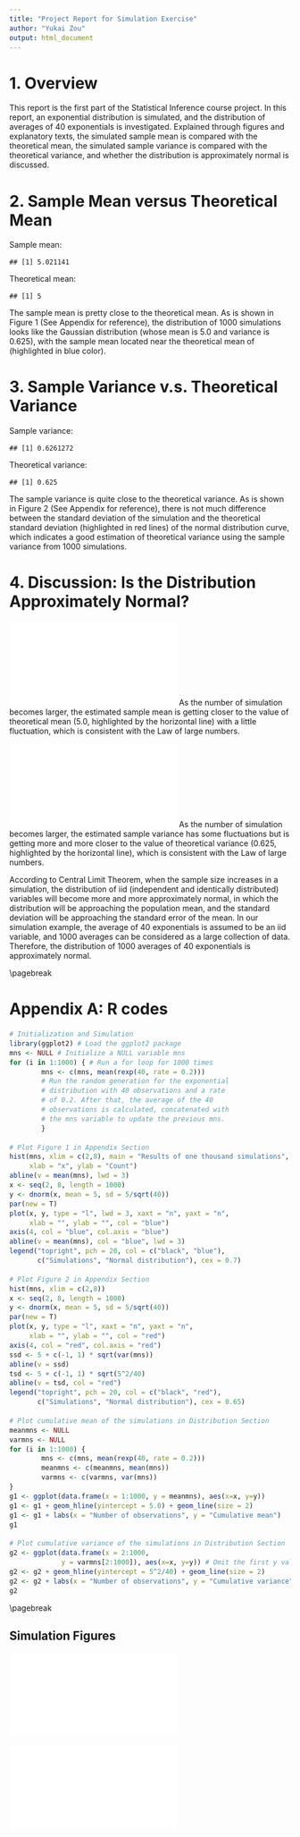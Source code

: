 ```yaml
---
title: "Project Report for Simulation Exercise"
author: "Yukai Zou"
output: html_document
---
```



# 1. Overview
This report is the first part of the Statistical Inference course project. In this report, an exponential distribution is simulated, and the distribution of averages of 40 exponentials is investigated. Explained through figures and explanatory texts, the simulated sample mean is compared with the theoretical mean, the simulated sample variance is compared with the theoretical variance, and whether the distribution is approximately normal is discussed.

# 2. Sample Mean versus Theoretical Mean

Sample mean:

```
## [1] 5.021141
```
Theoretical mean:

```
## [1] 5
```

The sample mean is pretty close to the theoretical mean. As is shown in Figure 1 (See Appendix for reference), the distribution of 1000 simulations looks like the Gaussian distribution (whose mean is 5.0 and variance is 0.625), with the sample mean located near the theoretical mean of (highlighted in blue color).

# 3. Sample Variance v.s. Theoretical Variance

Sample variance:

```
## [1] 0.6261272
```
Theoretical variance:

```
## [1] 0.625
```

The sample variance is quite close to the theoretical variance. As is shown in Figure 2 (See Appendix for reference), there is not much difference between the standard deviation of the simulation and the theoretical standard deviation (highlighted in red lines) of the normal distribution curve, which indicates a good estimation of theoretical variance using the sample variance from 1000 simulations.

# 4. Discussion: Is the Distribution Approximately Normal?

![plot of chunk unnamed-chunk-5](figure/unnamed-chunk-5-1.pdf) 
As the number of simulation becomes larger, the estimated sample mean is getting closer to the value of theoretical mean (5.0, highlighted by the horizontal line) with a little fluctuation, which is consistent with the Law of large numbers.

![plot of chunk unnamed-chunk-6](figure/unnamed-chunk-6-1.pdf) 
As the number of simulation becomes larger, the estimated sample variance has some fluctuations but is getting more and more closer to the value of theoretical variance (0.625, highlighted by the horizontal line), which is consistent with the Law of large numbers.

According to Central Limit Theorem, when the sample size increases in a simulation, the distribution of iid (independent and identically distributed) variables will become more and more approximately normal, in which the distribution will be approaching the population mean, and the standard deviation will be approaching the standard error of the mean. In our simulation example, the average of 40 exponentials is assumed to be an iid variable, and 1000 averages can be considered as a large collection of data. Therefore, the distribution of 1000 averages of 40 exponentials is approximately normal.

\pagebreak

# Appendix A: R codes


```r
# Initialization and Simulation
library(ggplot2) # Load the ggplot2 package
mns <- NULL # Initialize a NULL variable mns
for (i in 1:1000) { # Run a for loop for 1000 times
        mns <- c(mns, mean(rexp(40, rate = 0.2)))
        # Run the random generation for the exponential
        # distribution with 40 observations and a rate
        # of 0.2. After that, the average of the 40
        # observations is calculated, concatenated with
        # the mns variable to update the previous mns.
        }

# Plot Figure 1 in Appendix Section
hist(mns, xlim = c(2,8), main = "Results of one thousand simulations", 
     xlab = "x", ylab = "Count")
abline(v = mean(mns), lwd = 3)
x <- seq(2, 8, length = 1000)
y <- dnorm(x, mean = 5, sd = 5/sqrt(40))
par(new = T)
plot(x, y, type = "l", lwd = 3, xaxt = "n", yaxt = "n", 
     xlab = "", ylab = "", col = "blue")
axis(4, col = "blue", col.axis = "blue")
abline(v = mean(mns), col = "blue", lwd = 3)
legend("topright", pch = 20, col = c("black", "blue"), 
       c("Simulations", "Normal distribution"), cex = 0.7)

# Plot Figure 2 in Appendix Section
hist(mns, xlim = c(2,8))
x <- seq(2, 8, length = 1000)
y <- dnorm(x, mean = 5, sd = 5/sqrt(40))
par(new = T)
plot(x, y, type = "l", xaxt = "n", yaxt = "n", 
     xlab = "", ylab = "", col = "red")
axis(4, col = "red", col.axis = "red")
ssd <- 5 + c(-1, 1) * sqrt(var(mns))
abline(v = ssd)
tsd <- 5 + c(-1, 1) * sqrt(5^2/40)
abline(v = tsd, col = "red")
legend("topright", pch = 20, col = c("black", "red"), 
       c("Simulations", "Normal distribution"), cex = 0.65)

# Plot cumulative mean of the simulations in Distribution Section
meanmns <- NULL
varmns <- NULL
for (i in 1:1000) {
        mns <- c(mns, mean(rexp(40, rate = 0.2)))
        meanmns <- c(meanmns, mean(mns))
        varmns <- c(varmns, var(mns))
}
g1 <- ggplot(data.frame(x = 1:1000, y = meanmns), aes(x=x, y=y))
g1 <- g1 + geom_hline(yintercept = 5.0) + geom_line(size = 2)
g1 <- g1 + labs(x = "Number of observations", y = "Cumulative mean")
g1

# Plot cumulative variance of the simulations in Distribution Section
g2 <- ggplot(data.frame(x = 2:1000, 
             y = varmns[2:1000]), aes(x=x, y=y)) # Omit the first y value since it is NA
g2 <- g2 + geom_hline(yintercept = 5^2/40) + geom_line(size = 2)
g2 <- g2 + labs(x = "Number of observations", y = "Cumulative variance")
g2
```

\pagebreak

## Simulation Figures
![Comparisons of sample mean and theoretical mean](figure/unnamed-chunk-8-1.pdf) 

![Comparisons of sample variance and theoretical variance](figure/unnamed-chunk-9-1.pdf) 
